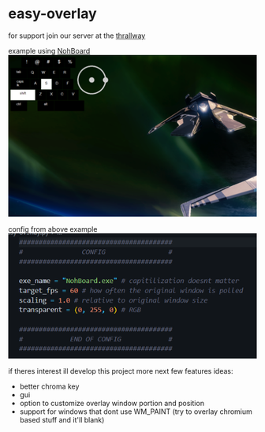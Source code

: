 # easy-overlay
for support join our server at the [thrallway](https://thrallway.com)

example using [NohBoard](https://github.com/ThoNohT/NohBoard)
![image failed to load..](https://github.com/KawaiiKraken/easy-overlay/blob/master/example.png "example")

config from above example
![image failed to load..](https://github.com/KawaiiKraken/easy-overlay/blob/master/config.png "config example")


if theres interest ill develop this project more
next few features ideas:
- better chroma key
- gui 
- option to customize overlay window portion and position
- support for windows that dont use WM_PAINT (try to overlay chromium based stuff and it'll blank)
